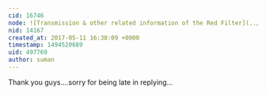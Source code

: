 ```yaml
---
cid: 16746
node: ![Transmission & other related information of the Red Filter](../notes/suman/05-07-2017/transmission-other-related-information-of-the-red-filter)
nid: 14167
created_at: 2017-05-11 16:38:09 +0000
timestamp: 1494520689
uid: 497769
author: suman
---
```


Thank you guys....sorry for being late in replying...